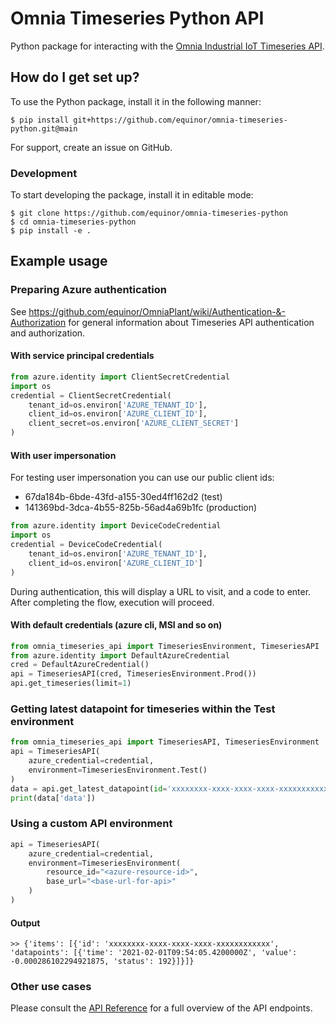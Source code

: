# Omnia Timeseries Python API

Python package for interacting with the [Omnia Industrial IoT Timeseries API](https://github.com/equinor/OmniaPlant/wiki).

## How do I get set up? ###

To use the Python package, install it in the following manner:

```
$ pip install git+https://github.com/equinor/omnia-timeseries-python.git@main
```

For support, create an issue on GitHub.

### Development

To start developing the package, install it in editable mode:

```
$ git clone https://github.com/equinor/omnia-timeseries-python
$ cd omnia-timeseries-python
$ pip install -e .
```

## Example usage

### Preparing Azure authentication

See https://github.com/equinor/OmniaPlant/wiki/Authentication-&-Authorization for general information about Timeseries API authentication and authorization.

#### With service principal credentials

```python
from azure.identity import ClientSecretCredential
import os
credential = ClientSecretCredential(
    tenant_id=os.environ['AZURE_TENANT_ID'],
    client_id=os.environ['AZURE_CLIENT_ID'],
    client_secret=os.environ['AZURE_CLIENT_SECRET']
)
```

#### With user impersonation

For testing user impersonation you can use our public client ids:

- 67da184b-6bde-43fd-a155-30ed4ff162d2 (test)
- 141369bd-3dca-4b55-825b-56ad4a69b1fc (production)

```python
from azure.identity import DeviceCodeCredential
import os
credential = DeviceCodeCredential(
    tenant_id=os.environ['AZURE_TENANT_ID'],
    client_id=os.environ['AZURE_CLIENT_ID']
)
```

During authentication, this will display a URL to visit, and a code to enter. After completing
the flow, execution will proceed.

#### With default credentials (azure cli, MSI and so on)

```python
from omnia_timeseries_api import TimeseriesEnvironment, TimeseriesAPI
from azure.identity import DefaultAzureCredential
cred = DefaultAzureCredential()
api = TimeseriesAPI(cred, TimeseriesEnvironment.Prod())
api.get_timeseries(limit=1)
```

### Getting latest datapoint for timeseries within the Test environment

```python
from omnia_timeseries_api import TimeseriesAPI, TimeseriesEnvironment
api = TimeseriesAPI(
    azure_credential=credential,
    environment=TimeseriesEnvironment.Test()
)
data = api.get_latest_datapoint(id='xxxxxxxx-xxxx-xxxx-xxxx-xxxxxxxxxxxx', beforeTime='2021-02-01T09:54:30Z')
print(data['data'])

```

### Using a custom API environment

```python
api = TimeseriesAPI(
    azure_credential=credential,
    environment=TimeseriesEnvironment(
        resource_id="<azure-resource-id>",
        base_url="<base-url-for-api>"
    )
)
```

#### Output

```
>> {'items': [{'id': 'xxxxxxxx-xxxx-xxxx-xxxx-xxxxxxxxxxxx', 'datapoints': [{'time': '2021-02-01T09:54:05.4200000Z', 'value': -0.000286102294921875, 'status': 192}]}]}
```

### Other use cases

Please consult the [API Reference](https://api.equinor.com/docs/services/Timeseries-api-v1-7) for a full overview of the API endpoints.
